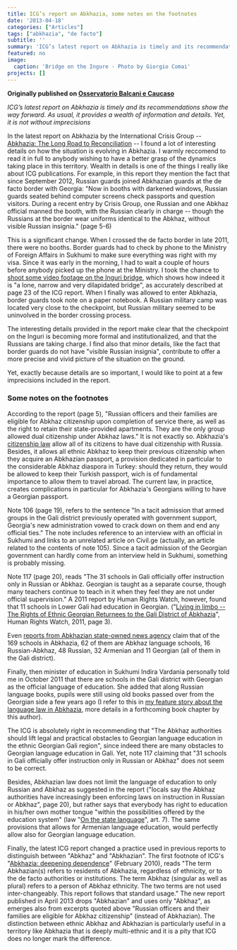 ```yaml
---
title: ICG’s report on Abkhazia, some notes on the footnotes
date: '2013-04-18'
categories: ["Articles"]
tags: ["abkhazia", "de facto"]
subtitle: ''
summary: 'ICG’s latest report on Abkhazia is timely and its recommendations show the way forward. As usual, it provides a wealth of information and details. Yet, it is not without imprecisions'
featured: no
image:
  caption: 'Bridge on the Ingure - Photo by Giorgio Comai'
projects: []
---
```


**Originally published on [Osservatorio Balcani e Caucaso](http://www.balcanicaucaso.org/eng/Regions-and-countries/Abkhazia/ICG-s-report-on-Abkhazia-some-notes-on-the-footnotes-134284)**

*ICG’s latest report on Abkhazia is timely and its recommendations show the way forward. As usual, it provides a wealth of information and details. Yet, it is not without imprecisions*

In the latest report on Abkhazia by the International Crisis Group -- [Abkhazia: The Long Road to Reconciliation](http://www.crisisgroup.org/%7E/media/Files/europe/caucasus/georgia/224-abkhazia-the-long-road-to-reconciliation.pdf) -- I found a lot of interesting details on how the situation is evolving in Abkhazia. I warmly reccomend to read it in full to anybody wishing to have a better grasp of the dynamics taking place in this territory. Wealth in details is one of the things I really like about ICG publications. For example, in this report they mention the fact that since September 2012, Russian guards joined Abkhazian guards at the de facto border with Georgia: "Now in booths with darkened windows, Russian guards seated behind computer screens check passports and question visitors. During a recent entry by Crisis Group, one Russian and one Abkhaz official manned the booth, with the Russian clearly in charge -- though the Russians at the border wear uniforms identical to the Abkhaz, without visible Russian insignia." (page 5-6)

This is a significant change. When I crossed the de facto border in late 2011, there were no booths. Border guards had to check by phone to the Ministry of Foreign Affairs in Sukhumi to make sure everything was right with my visa. Since it was early in the morning, I had to wait a couple of hours before anybody picked up the phone at the Ministry. I took the chance to [shoot some video footage on the Inguri bridge](http://youtu.be/ObsBMdMS7dY), which shows how indeed it is "a lone, narrow and very dilapidated bridge", as accurately described at page 23 of the ICG report. When I finally was allowed to enter Abkhazia, border guards took note on a paper notebook. A Russian military camp was located very close to the checkpoint, but Russian military seemed to be uninvolved in the border crossing process.

The interesting details provided in the report make clear that the checkpoint on the Inguri is becoming more formal and institutionalized, and that the Russians are taking charge. I find also that minor details, like the fact that border guards do not have "visible Russian insignia", contribute to offer a more precise and vivid picture of the situation on the ground.

Yet, exactly because details are so important, I would like to point at a few imprecisions included in the report.

### **Some notes on the footnotes**

According to the report (page 5), "Russian officers and their families are eligible for Abkhaz citizenship upon completion of service there, as well as the right to retain their state-provided apartments. They are the only group allowed dual citizenship under Abkhaz laws." It is not exactly so. Abkhazia's [citizenship law](http://www.emb-abkhazia.ru/konsulskie_voprosy/zakon_j/) allow all of its citizens to have dual citizenship with Russia. Besides, it allows all ethnic Abkhaz to keep their previous citizenship when they acquire an Abkhazian passport, a provision dedicated in particular to the considerable Abkhaz diaspora in Turkey: should they return, they would be allowed to keep their Turkish passport, wich is of fundamental importance to allow them to travel abroad. The current law, in practice, creates complications in particular for Abkhazia's Georgians willing to have a Georgian passport.

Note 106 (page 19), refers to the sentence "In a tacit admission that armed groups in the Gali district previously operated with government support, Georgia's new administration vowed to crack down on them and end any official ties." The note includes reference to an interview with an official in Sukhumi and links to an unrelated article on Civil.ge (actually, an article related to the contents of note 105). Since a tacit admission of the Georgian government can hardly come from an interview held in Sukhumi, something is probably missing.

Note 117 (page 20), reads "The 31 schools in Gali officially offer instruction only in Russian or Abkhaz. Georgian is taught as a separate course, though many teachers continue to teach in it when they feel they are not under official supervision." A 2011 report by Human Rights Watch, however, found that 11 schools in Lower Gali had education in Georgian. ("[Living in limbo -- The Rights of Ethnic Georgian Returnees to the Gali District of Abkhazia](http://www.hrw.org/sites/default/files/reports/georgia0711LR.pdf)", Human Rights Watch, 2011, page 3).

Even [reports from Abkhazian state-owned news agency](http://apsnypress.info/news/4134.html) claim that of the 169 schools in Abkhazia, 62 of them are Abkhaz language schools, 16 Russian-Abkhaz, 48 Russian, 32 Armenian and 11 Georgian (all of them in the Gali district).

Finally, then minister of education in Sukhumi Indira Vardania personally told me in October 2011 that there are schools in the Gali district with Georgian as the official language of education. She added that along Russian language books, pupils were still using old books passed over from the Georgian side a few years ago (I refer to this in [my feature story about the language law in Abkhazia](http://www.balcanicaucaso.org/eng/Topics/Human-rights/In-Abkhazia-worried-about-the-language-law-125877), more details in a forthcoming book chapter by this author).

The ICG is absolutely right in recommending that "The Abkhaz authorities should lift legal and practical obstacles to Georgian language education in the ethnic Georgian Gali region", since indeed there are many obstacles to Georgian language education in Gali. Yet, note 117 claiming that "31 schools in Gali officially offer instruction only in Russian or Abkhaz" does not seem to be correct.

Besides, Abkhazian law does not limit the language of education to only Russian and Abkhaz as suggested in the report ("locals say the Abkhaz authorities have increasingly been enforcing laws on instruction in Russian or Abkhaz", page 20), but rather says that everybody has right to education in his/her own mother tongue "within the possibilities offered by the education system" (law "[On the state language](http://www.abiblioteka.info/rus/doc/section_6/abk_law/lang.html)", art. 7). The same provisions that allows for Armenian language education, would perfectly allow also for Georgian language education.

Finally, the latest ICG report changed a practice used in previous reports to distinguish between "Abkhaz" and "Abkhazian". The first footnote of ICG's "[Abkhazia: deepening dependence](http://www.crisisgroup.org/%7E/media/Files/europe/202_abkhazia___deepening_dependence.ashx)" (February 2010), reads "The term Abkhazian(s) refers to residents of Abkhazia, regardless of ethnicity, or to the de facto authorities or institutions. The term Abkhaz (singular as well as plural) refers to a person of Abkhaz ethnicity. The two terms are not used inter-changeably. This report follows that standard usage." The new report published in April 2013 drops "Abkhazian" and uses only "Abkhaz", as emerges also from excerpts quoted above "Russian officers and their families are eligible for Abkhaz citizenship" (instead of Abkhazian). The distinction between ethnic Abkhaz and Abkhazian is particularly useful in a territory like Abkhazia that is deeply multi-ethnic and it is a pity that ICG does no longer mark the difference.
